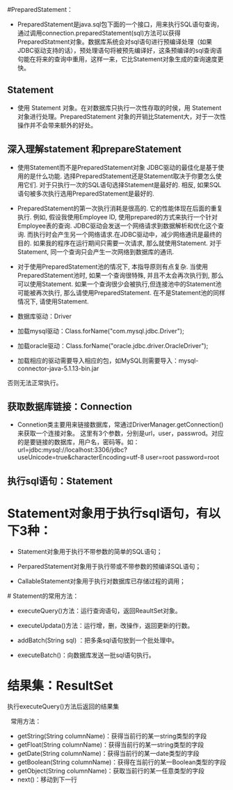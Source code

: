 #PreparedStatement：
+ PreparedStatement是java.sql包下面的一个接口，用来执行SQL语句查询，通过调用connection.preparedStatement(sql)方法可以获得PreparedStatment对象。数据库系统会对sql语句进行预编译处理（如果JDBC驱动支持的话），预处理语句将被预先编译好，这条预编译的sql查询语句能在将来的查询中重用，这样一来，它比Statement对象生成的查询速度更快。

## Statement
+ 使用 Statement 对象。在对数据库只执行一次性存取的时侯，用 Statement 对象进行处理。PreparedStatement 对象的开销比Statement大，对于一次性操作并不会带来额外的好处。

## 深入理解statement 和prepareStatement
+ 使用Statement而不是PreparedStatement对象
JDBC驱动的最佳化是基于使用的是什么功能. 选择PreparedStatement还是Statement取决于你要怎么使用它们. 对于只执行一次的SQL语句选择Statement是最好的. 相反, 如果SQL语句被多次执行选用PreparedStatement是最好的.

+ PreparedStatement的第一次执行消耗是很高的. 它的性能体现在后面的重复执行. 例如, 假设我使用Employee ID, 使用prepared的方式来执行一个针对Employee表的查询. JDBC驱动会发送一个网络请求到数据解析和优化这个查询. 而执行时会产生另一个网络请求.在JDBC驱动中，减少网络通讯是最终的目的. 如果我的程序在运行期间只需要一次请求, 那么就使用Statement. 对于Statement, 同一个查询只会产生一次网络到数据库的通讯.

+ 对于使用PreparedStatement池的情况下, 本指导原则有点复杂. 当使用PreparedStatement池时, 如果一个查询很特殊, 并且不太会再次执行到, 那么可以使用Statement. 如果一个查询很少会被执行,但连接池中的Statement池可能被再次执行, 那么请使用PreparedStatement. 在不是Statement池的同样情况下, 请使用Statement.

+ 数据库驱动：Driver

+ 加载mysql驱动：Class.forName("com.mysql.jdbc.Driver");

+ 加载oracle驱动：Class.forName("oracle.jdbc.driver.OracleDriver");

+ 加载相应的驱动需要导入相应的包，如MySQL则需要导入：mysql-connector-java-5.1.13-bin.jar

否则无法正常执行。



## 获取数据库链接：Connection

+ Connetion类主要用来链接数据库，常通过DriverManager.getConnection()来获取一个连接对象。
这里有3个参数，分别是url，user，passwrod。对应的是要链接的数据库，用户名，密码等。如：
url=jdbc:mysql://localhost:3306/jdbc?useUnicode=true&characterEncoding=utf-8
user=root
password=root


## 执行sql语句：Statement

# Statement对象用于执行sql语句，有以下3种：

+ Statement对象用于执行不带参数的简单的SQL语句；

+ PerparedStatement对象用于执行带或不带参数的预编译SQL语句；

+ CallableStatement对象用于执行对数据库已存储过程的调用；

# Statement的常用方法：

+ executeQuery()方法：运行查询语句，返回ReaultSet对象。

+ executeUpdata()方法：运行增，删，改操作，返回更新的行数。

+ addBatch(String sql) ：把多条sql语句放到一个批处理中。

+ executeBatch()：向数据库发送一批sql语句执行。



# 结果集：ResultSet

执行executeQuery()方法后返回的结果集

  常用方法：
+ getString(String columnName)：获得当前行的某一string类型的字段
+ getFloat(String columnName)：获得当前行的某一string类型的字段
+ getDate(String columnName)：获得当前行的某一date类型的字段
+ getBoolean(String columnName)：获得在当前行的某一Boolean类型的字段
+ getObject(String columnName)：获取当前行的某一任意类型的字段
+ next()：移动到下一行
